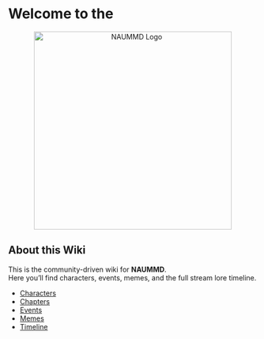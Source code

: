 # Welcome to the

<p align="center">
  <img src="assets/Wiki-Header.png" alt="NAUMMD Logo" width="400"/>
</p>

## About this Wiki
This is the community-driven wiki for **NAUMMD**.  
Here you’ll find characters, events, memes, and the full stream lore timeline.

- [Characters](characters/index.md)
- [Chapters](chapters/index.md)
- [Events](events/index.md)
- [Memes](memes/index.md)
- [Timeline](timeline.md)
